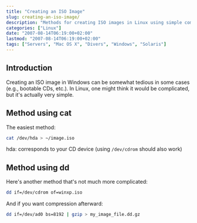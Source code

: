```yaml
---
title: "Creating an ISO Image"
slug: creating-an-iso-image/
description: "Methods for creating ISO images in Linux using simple commands like cat and dd."
categories: ["Linux"]
date: "2007-08-14T06:19:00+02:00"
lastmod: "2007-08-14T06:19:00+02:00"
tags: ["Servers", "Mac OS X", "Divers", "Windows", "Solaris"]
---
```


## Introduction

Creating an ISO image in Windows can be somewhat tedious in some cases (e.g., bootable CDs, etc.). In Linux, one might think it would be complicated, but it's actually very simple.

## Method using cat

The easiest method:

```bash
cat /dev/hda > ~/image.iso
```

hda: corresponds to your CD device (using `/dev/cdrom` should also work)

## Method using dd

Here's another method that's not much more complicated:

```bash
dd if=/dev/cdrom of=winxp.iso
```

And if you want compression afterward:

```bash
dd if=/dev/ad0 bs=8192 | gzip > my_image_file.dd.gz
```
